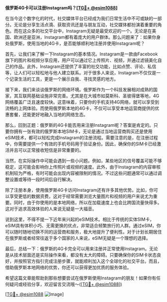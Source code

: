 **俄罗斯4G卡可以注册Instagram吗？[[TG💪+ @esim1088](https://t.me/s/esim1088)]**

在当今这个数字化的时代，社交媒体平台已经成为我们日常生活中不可或缺的一部分。无论是分享生活点滴、获取资讯还是与朋友互动，社交媒体都扮演着重要的角色。而在这众多的社交平台中，Instagram无疑是最受欢迎的一个。无论是在美国、欧洲还是亚洲，Instagram都有着庞大的用户群体。那么问题来了：如果你身处俄罗斯，使用当地的4G卡，是否能够顺利地注册并使用Instagram呢？

首先，让我们来了解一下Instagram的基本情况。Instagram是一款由Facebook旗下的图片和视频分享应用，用户可以通过它上传照片、视频，并通过滤镜美化自己的作品。此外，Instagram还提供了丰富的社交功能，比如点赞、评论、私信等，让人们可以轻松地与他人建立联系。对于很多人来说，Instagram不仅仅是一个记录生活的工具，更是一个展示自我、寻找灵感的地方。

接下来，我们来谈谈俄罗斯的网络环境。俄罗斯作为一个科技发展相对成熟的国家，其互联网基础设施非常完善。尤其是在大城市如莫斯科、圣彼得堡等地，4G网络覆盖广泛且速度较快。这意味着，只要你的手机支持4G网络，就可以享受到流畅的上网体验。而使用俄罗斯本地的4G卡，不仅可以享受本地运营商提供的优惠套餐，还能更好地融入当地的网络生态。

那么，回到正题：俄罗斯的4G卡能否用来注册Instagram呢？答案是肯定的。只要你拥有一张有效的俄罗斯本地SIM卡，无论是通过当地运营商购买还是使用eSIM技术，都可以轻松完成Instagram的注册流程。需要注意的是，在注册过程中，你需要提供一个有效的手机号码用于验证身份。因此，确保你的SIM卡已经激活并且可以正常接收短信是非常重要的。

当然，在实际操作中可能会遇到一些小问题。例如，某些地区的信号覆盖可能不够稳定，这可能会影响你上传照片或视频的速度。此外，由于Instagram的内容审核机制较为严格，有时可能会出现内容被限制的情况。不过这些问题通常可以通过调整设置或等待一段时间后自行解决。

除了注册本身，使用俄罗斯4G卡访问Instagram还有许多其他优势。比如，你可以享受更低的数据资费，这对于经常需要浏览大量图片和视频的用户来说尤为重要。同时，由于你使用的是本地网络，所以在加载速度上也会比跨国流量快得多。这对于追求高效体验的人来说无疑是一大福音。

说到这里，不得不提一下近年来兴起的eSIM技术。相比于传统的实体SIM卡，eSIM具有体积小巧、无需更换的优点，非常适合频繁旅行的人群。通过eSIM，你可以随时随地切换不同的运营商和服务，极大地提升了便利性。对于计划长期居住在俄罗斯或者经常往返于多个国家的人来说，eSIM无疑是一个理想的选择。

最后，总结一下：俄罗斯的4G卡完全可以用来注册并正常使用Instagram。无论是从技术层面还是实际操作来看，都没有太大的障碍。只要确保你的SIM卡状态良好，并按照官方指引完成注册步骤，就能顺利加入这个全球化的社交平台。而且，借助俄罗斯本地网络的优势，你还可以获得更加优质的服务体验。

希望这篇文章能帮助到那些想要尝试在俄罗斯使用Instagram的朋友！如果你有任何疑问或经验分享，欢迎留言交流哦～([[TG💪+ @esim1088](https://t.me/s/esim1088)]) 

[[TG💪+ @esim1088](https://t.me/s/esim1088) ![Image](https://i.postimg.cc/4NQfJmqS/Snipaste-2025-05-13-00-14-12.png)]